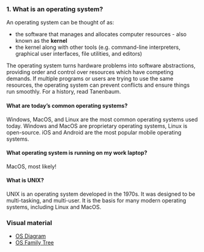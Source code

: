 ### 1. What is an operating system?

An operating system can be thought of as:

* the software that manages and allocates computer resources - also known as the **kernel**
* the kernel along with other tools (e.g. command-line interpreters, graphical user interfaces,  file utilities, and
  editors)

The operating system turns hardware problems into software abstractions, providing order and control over resources which have competing demands. If multiple programs or users are trying to use the same resources, the operating system can prevent conflicts and ensure things run smoothly. For a history, read Tanenbaum.

#### What are today’s common operating systems?

Windows, MacOS, and Linux are the most common operating systems used today. Windows and MacOS are proprietary operating systems, Linux is open-source. iOS and Android are the most popular mobile operating systems.

#### What operating system is running on my work laptop?

MacOS, most likely!

#### What is UNIX?

UNIX is an operating system developed in the 1970s. It was designed to be multi-tasking, and multi-user. It is the basis for many modern operating systems, including Linux and MacOS.

### Visual material

* [OS Diagram](../visuals/os-diagram.png)
* [OS Family Tree](../visuals/family-tree.png)